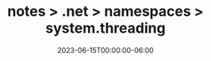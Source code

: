 ---
title: notes > .net > namespaces > system.threading
date: 2023-06-15T00:00:00-06:00
draft: false
---